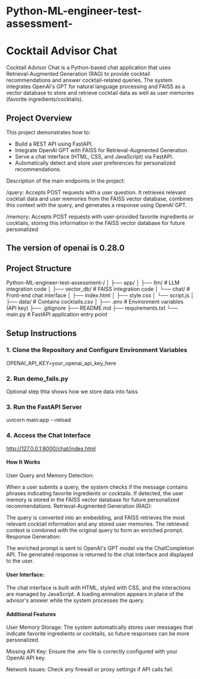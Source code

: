 # Python-ML-engineer-test-assessment-

# Cocktail Advisor Chat

Cocktail Advisor Chat is a Python-based chat application that uses Retrieval-Augmented Generation (RAG) to provide cocktail recommendations and answer cocktail-related queries. The system integrates OpenAI's GPT for natural language processing and FAISS as a vector database to store and retrieve cocktail data as well as user memories (favorite ingredients/cocktails).

## Project Overview

This project demonstrates how to:
- Build a REST API using FastAPI.
- Integrate OpenAI GPT with FAISS for Retrieval-Augmented Generation.
- Serve a chat interface (HTML, CSS, and JavaScript) via FastAPI.
- Automatically detect and store user preferences for personalized recommendations.

Description of the main endpoints in the project:

/query:
Accepts POST requests with a user question. It retrieves relevant cocktail data and user memories from the FAISS vector database, combines this context with the query, and generates a response using OpenAI GPT.

/memory:
Accepts POST requests with user-provided favorite ingredients or cocktails, storing this information in the FAISS vector database for future personalized

## The version of openai is 0.28.0

## Project Structure

Python-ML-engineer-test-assessment-/
│
├── app/
│   ├── llm/                # LLM integration code
│   ├── vector_db/          # FAISS integration code
│   └── chat/               # Front-end chat interface
│       ├── index.html
│       ├── style.css
│       └── script.js
│
├── data/                   # Contains cocktails.csv
│
├── .env                    # Environment variables (API key)
├── .gitignore
├── README.md
├── requirements.txt
└── main.py                 # FastAPI application entry point

## Setup Instructions

### 1. Clone the Repository and Configure Environment Variables

OPENAI_API_KEY=your_openai_api_key_here

### 2. Run demo_fails.py
Optional step thta shows how we store data into faiss

### 3. Run the FastAPI Server
uvicorn main:app --reload

### 4. Access the Chat Interface
http://127.0.0.1:8000/chat/index.html

#### How It Works
User Query and Memory Detection:

When a user submits a query, the system checks if the message contains phrases indicating favorite ingredients or cocktails.
If detected, the user memory is stored in the FAISS vector database for future personalized recommendations.
Retrieval-Augmented Generation (RAG):

The query is converted into an embedding, and FAISS retrieves the most relevant cocktail information and any stored user memories.
The retrieved context is combined with the original query to form an enriched prompt.
Response Generation:

The enriched prompt is sent to OpenAI's GPT model via the ChatCompletion API.
The generated response is returned to the chat interface and displayed to the user.

#### User Interface:

The chat interface is built with HTML, styled with CSS, and the interactions are managed by JavaScript.
A loading animation appears in place of the advisor's answer while the system processes the query.


#### Additional Features
User Memory Storage:
The system automatically stores user messages that indicate favorite ingredients or cocktails, so future responses can be more personalized.

Missing API Key:
Ensure the .env file is correctly configured with your OpenAI API key.

Network Issues:
Check any firewall or proxy settings if API calls fail.
